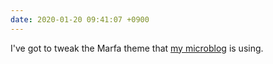 ```yaml
---
date: 2020-01-20 09:41:07 +0900
---
```

I've got to tweak the Marfa theme that [my microblog](https://updates.inqk.net/) is using.
